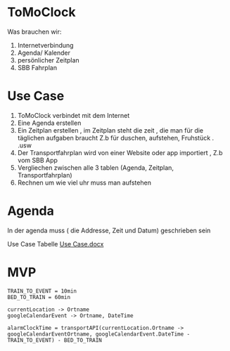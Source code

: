 # ToMoClock


  Was brauchen wir:
  1. Internetverbindung
  2. Agenda/ Kalender
  3. persönlicher Zeitplan
  4. SBB Fahrplan


# Use Case
  1.	ToMoClock verbindet mit dem Internet
  2.	Eine Agenda erstellen
  3.	Ein Zeitplan erstellen , im Zeitplan steht die zeit , die man für die täglichen aufgaben braucht
      Z.b für duschen, aufstehen, Fruhstück . .usw
  4.	Der Transportfahrplan wird von einer Website oder app importiert , Z.b vom SBB App
  5.	Vergliechen zwischen alle 3 tablen (Agenda, Zeitplan, Transportfahrplan)
  6.	Rechnen um wie viel uhr muss man aufstehen
  
# Agenda
In der agenda muss ( die Addresse, Zeit und Datum) geschrieben sein



Use Case Tabelle
[Use Case.docx](https://github.com/bfh/ToMoClock/blob/master/Use%20Case.docx)



# MVP

```
TRAIN_TO_EVENT = 10min
BED_TO_TRAIN = 60min

currentLocation -> Ortname
googleCalendarEvent -> Ortname, DateTime

alarmClockTime = transportAPI(currentLocation.Ortname -> googleCalendarEventOrtname, googleCalendarEvent.DateTime - TRAIN_TO_EVENT) - BED_TO_TRAIN



